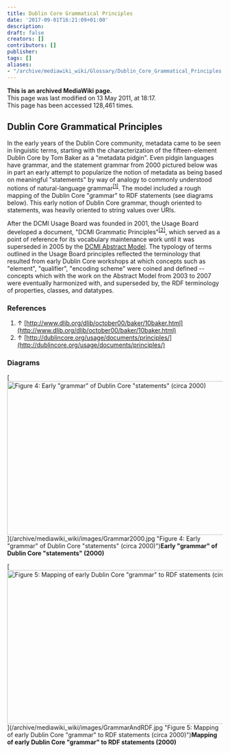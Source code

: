 ```yaml
---
title: Dublin Core Grammatical Principles
date: '2017-09-01T16:21:09+01:00'
description: 
draft: false
creators: []
contributors: []
publisher: 
tags: []
aliases:
- "/archive/mediawiki_wiki/Glossary/Dublin_Core_Grammatical_Principles.html"
---
```


 **This is an archived MediaWiki page.**  
This page was last modified on 13 May 2011, at 18:17.  
This page has been accessed 128,461 times.

## Dublin Core Grammatical Principles 

In the early years of the Dublin Core community, metadata came to be seen in linguistic terms, starting with the characterization of the fifteen-element Dublin Core by Tom Baker as a "metadata pidgin". Even pidgin languages have grammar, and the statement grammar from 2000 pictured below was in part an early attempt to popularize the notion of metadata as being based on meaningful "statements" by way of analogy to commonly understood notions of natural-language grammar<sup id="cite_ref-0" class="reference"><a href="#cite_note-0">[1]</a></sup>. The model included a rough mapping of the Dublin Core "grammar" to RDF statements (see diagrams below). This early notion of Dublin Core grammar, though oriented to statements, was heavily oriented to string values over URIs.

After the DCMI Usage Board was founded in 2001, the Usage Board developed a document, "DCMI Grammatic Principles"<sup id="cite_ref-1" class="reference"><a href="#cite_note-1">[2]</a></sup>, which served as a point of reference for its vocabulary maintenance work until it was superseded in 2005 by the [DCMI Abstract Model](/archive/mediawiki_wiki/Glossary/DCMI_Abstract_Model "Glossary/DCMI Abstract Model"). The typology of terms outlined in the Usage Board principles reflected the terminology that resulted from early Dublin Core workshops at which concepts such as "element", "qualifier", "encoding scheme" were coined and defined -- concepts which with the work on the Abstract Model from 2003 to 2007 were eventually harmonized with, and superseded by, the RDF terminology of properties, classes, and datatypes.

### References 

1. ↑ [http://www.dlib.org/dlib/october00/baker/10baker.html](http://www.dlib.org/dlib/october00/baker/10baker.html)
2. ↑ [http://dublincore.org/usage/documents/principles/](http://dublincore.org/usage/documents/principles/)

### Diagrams 

[<img alt='Figure 4: Early "grammar" of Dublin Core "statements" (circa 2000)' src="/archive/mediawiki_wiki/images/Grammar2000.jpg" width="547" height="358">](/archive/mediawiki_wiki/images/Grammar2000.jpg "Figure 4: Early "grammar" of Dublin Core "statements" (circa 2000)")**Early "grammar" of Dublin Core "statements" (2000)**

[<img alt='Figure 5: Mapping of early Dublin Core "grammar" to RDF statements (circa 2000)' src="/archive/mediawiki_wiki/images/GrammarAndRDF.jpg" width="568" height="358">](/archive/mediawiki_wiki/images/GrammarAndRDF.jpg "Figure 5: Mapping of early Dublin Core "grammar" to RDF statements (circa 2000)")**Mapping of early Dublin Core "grammar" to RDF statements (2000)**

